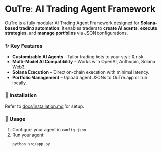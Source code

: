 # OuTre: AI Trading Agent Framework

OuTre is a fully modular AI Trading Agent Framework designed for **Solana-based trading automation**. It enables traders to **create AI agents**, **execute strategies**, and **manage portfolios** via JSON configurations.

### ✨ Key Features
- **Customizable AI Agents** – Tailor trading bots to your style & risk.
- **Multi-Model AI Compatibility** – Works with OpenAI, Anthropic, Solana Web3.
- **Solana Execution** – Direct on-chain execution with minimal latency.
- **Portfolio Management** – Upload agent JSONs to OuTre.app or run locally.

### 🚀 Installation
Refer to [docs/installation.md](docs/installation.md) for setup.

### 🔧 Usage
1. Configure your agent in `config.json`
2. Run your agent:
   ```bash
   python src/app.py
